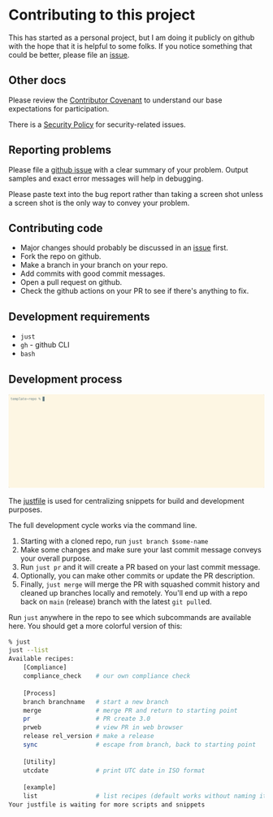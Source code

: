 # Contributing to this project

This has started as a personal project, but I am doing it publicly on github
with the hope that it is helpful to some folks.  If you notice something that
could be better, please file an [issue](../../../issues).

## Other docs

Please review the [Contributor Covenant](CODE_OF_CONDUCT.md) to understand our
base expectations for participation.

There is a [Security Policy](SECURITY.md) for security-related issues.

## Reporting problems

Please file a [github issue](../../../issues) with a clear summary of your problem.
Output samples and exact error messages will help in debugging.

Please paste text into the bug report rather than taking a screen shot
unless a screen shot is the only way to convey your problem.

## Contributing code

- Major changes should probably be discussed in an [issue](../../../issues) first.
- Fork the repo on github.
- Make a branch in your branch on your repo.
- Add commits with good commit messages.
- Open a pull request on github.
- Check the github actions on your PR to see if there's anything to fix.

## Development requirements

- `just`
- `gh` - github CLI
- `bash`

## Development process

![dev-process animation](../docs/dev-process.gif)

The [justfile](../justfile) is used for centralizing snippets for build
and development purposes.

The full development cycle works via the command line.

1. Starting with a cloned repo, run `just branch $some-name`
1. Make some changes and make sure your last commit message conveys your
   overall purpose.
1. Run `just pr` and it will create a PR based on your last commit message.
1. Optionally, you can make other commits or update the PR description.
1. Finally, `just merge` will merge the PR with squashed commit history and
   cleaned up branches locally and remotely.  You'll end up with a repo back
   on `main` (release) branch with the latest `git pull`ed.

Run `just` anywhere in the repo to see which subcommands are available here.
You should get a more colorful version of this:

```bash
% just
just --list
Available recipes:
    [Compliance]
    compliance_check    # our own compliance check

    [Process]
    branch branchname   # start a new branch
    merge               # merge PR and return to starting point
    pr                  # PR create 3.0
    prweb               # view PR in web browser
    release rel_version # make a release
    sync                # escape from branch, back to starting point

    [Utility]
    utcdate             # print UTC date in ISO format

    [example]
    list                # list recipes (default works without naming it)
Your justfile is waiting for more scripts and snippets
```
